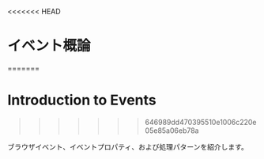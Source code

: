 <<<<<<< HEAD
# イベント概論
=======
# Introduction to Events
>>>>>>> 646989dd470395510e1006c220e05e85a06eb78a

ブラウザイベント、イベントプロパティ、および処理パターンを紹介します。
